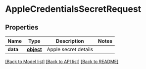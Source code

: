 # AppleCredentialsSecretRequest

## Properties
Name | Type | Description | Notes
------------ | ------------- | ------------- | -------------
**data** | [**object**](.md) | Apple secret details | 

[[Back to Model list]](../README.md#documentation-for-models) [[Back to API list]](../README.md#documentation-for-api-endpoints) [[Back to README]](../README.md)

